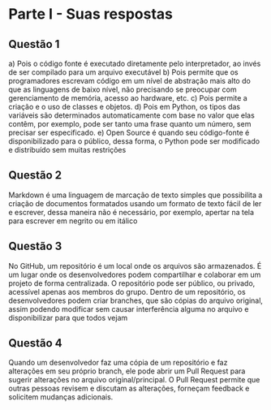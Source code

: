 # Parte I - Suas respostas

## Questão 1

a) Pois o código fonte é executado diretamente pelo interpretador, ao invés de ser compilado para um arquivo executável
b) Pois permite que os programadores escrevam código em um nível de abstração mais alto do que as linguagens de baixo nível, não precisando se preocupar com gerenciamento de memória, acesso ao hardware, etc.
c)  Pois permite a criação e o uso de classes e objetos.
d) Pois em Python, os tipos das variáveis são determinados automaticamente com base no valor que elas contêm, por exemplo, pode ser tanto uma frase quanto um número, sem precisar ser especificado.
e) Open Source é quando seu código-fonte é disponibilizado para o público, dessa forma, o Python pode ser modificado e distribuído sem muitas restrições

## Questão 2
Markdown é uma linguagem de marcação de texto simples que possibilita a criação de documentos formatados usando um formato de texto fácil de ler e escrever, dessa maneira não é necessário, por exemplo, apertar na tela para escrever em negrito ou em itálico

## Questão 3
No GitHub, um repositório é um local onde os arquivos são armazenados. É um lugar onde os desenvolvedores podem compartilhar e colaborar em um projeto de forma centralizada. O repositório pode ser público, ou privado, acessível apenas aos membros do grupo. Dentro de um repositório, os desenvolvedores podem criar branches, que são cópias do arquivo original, assim podendo modificar sem causar interferência alguma no arquivo e disponibilizar para que todos vejam

## Questão 4
Quando um desenvolvedor faz uma cópia de um repositório e faz alterações em seu próprio branch, ele pode abrir um Pull Request para sugerir alterações no arquivo original/principal. O Pull Request permite que outras pessoas revisem e discutam as alterações, forneçam feedback e solicitem mudanças adicionais.
